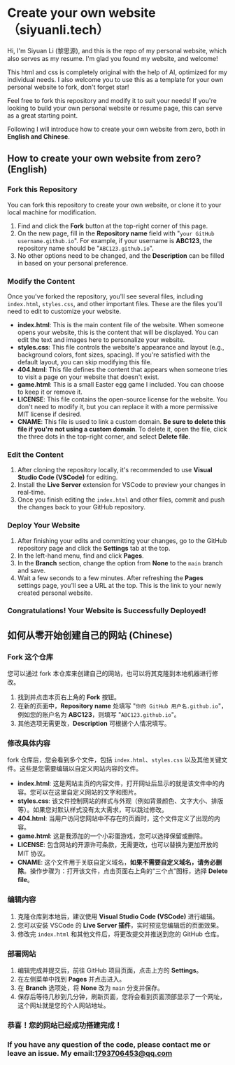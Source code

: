 # Create your own website （siyuanli.tech）

Hi, I'm Siyuan Li (黎思源), and this is the repo of my personal website, which also serves as my resume. I'm glad you found my website, and welcome!

This html and css is completely original with the help of AI, optimized for my individual needs. I also welcome you to use this as a template for your own personal website to fork, don't forget star!

Feel free to fork this repository and modify it to suit your needs! If you're looking to build your own personal website or resume page, this can serve as a great starting point.

Following I will introduce how to create your own website from zero, both in **English and Chinese**.

## How to create your own website from zero? (English)

### Fork this Repository

You can fork this repository to create your own website, or clone it to your local machine for modification.

1. Find and click the **Fork** button at the top-right corner of this page.
2. On the new page, fill in the **Repository name** field with "`your GitHub username.github.io`". For example, if your username is **ABC123**, the repository name should be "`ABC123.github.io`".
3. No other options need to be changed, and the **Description** can be filled in based on your personal preference.

### Modify the Content

Once you've forked the repository, you'll see several files, including `index.html`, `styles.css`, and other important files. These are the files you'll need to edit to customize your website.

- **index.html**: This is the main content file of the website. When someone opens your website, this is the content that will be displayed. You can edit the text and images here to personalize your website.
- **styles.css**: This file controls the website's appearance and layout (e.g., background colors, font sizes, spacing). If you're satisfied with the default layout, you can skip modifying this file.
- **404.html**: This file defines the content that appears when someone tries to visit a page on your website that doesn't exist.
- **game.html**: This is a small Easter egg game I included. You can choose to keep it or remove it.
- **LICENSE**: This file contains the open-source license for the website. You don't need to modify it, but you can replace it with a more permissive MIT license if desired.
- **CNAME**: This file is used to link a custom domain. **Be sure to delete this file if you're not using a custom domain**. To delete it, open the file, click the three dots in the top-right corner, and select **Delete file**.

### Edit the Content

1. After cloning the repository locally, it's recommended to use **Visual Studio Code (VSCode)** for editing.
2. Install the **Live Server** extension for VSCode to preview your changes in real-time.
3. Once you finish editing the `index.html` and other files, commit and push the changes back to your GitHub repository.

### Deploy Your Website

1. After finishing your edits and committing your changes, go to the GitHub repository page and click the **Settings** tab at the top.
2. In the left-hand menu, find and click **Pages**.
3. In the **Branch** section, change the option from **None** to the `main` branch and save.
4. Wait a few seconds to a few minutes. After refreshing the **Pages** settings page, you'll see a URL at the top. This is the link to your newly created personal website.

### Congratulations! Your Website is Successfully Deployed!


## 如何从零开始创建自己的网站 (Chinese)

### Fork 这个仓库

您可以通过 fork 本仓库来创建自己的网站，也可以将其克隆到本地机器进行修改。

1. 找到并点击本页右上角的 **Fork** 按钮。
2. 在新的页面中，**Repository name** 处填写 "`你的 GitHub 用户名.github.io`"，例如您的账户名为 **ABC123**，则填写 "`ABC123.github.io`"。
3. 其他选项无需更改，**Description** 可根据个人情况填写。

### 修改具体内容

fork 仓库后，您会看到多个文件，包括 `index.html`、`styles.css` 以及其他关键文件。这些是您需要编辑以自定义网站内容的文件。

- **index.html**: 这是网站主页的内容文件，打开网址后显示的就是该文件中的内容。您可以在这里自定义网站的文字和图片。
- **styles.css**: 该文件控制网站的样式与外观（例如背景颜色、文字大小、排版等）。如果您对默认样式没有太大需求，可以跳过修改。
- **404.html**: 当用户访问您网站中不存在的页面时，这个文件定义了出现的内容。
- **game.html**: 这是我添加的一个小彩蛋游戏，您可以选择保留或删除。
- **LICENSE**: 包含网站的开源许可条款，无需更改，也可以替换为更加开放的 MIT 协议。
- **CNAME**: 这个文件用于关联自定义域名，**如果不需要自定义域名，请务必删除**。操作步骤为：打开该文件，点击页面右上角的“三个点”图标，选择 **Delete file**。

### 编辑内容

1. 克隆仓库到本地后，建议使用 **Visual Studio Code (VSCode)** 进行编辑。
2. 您可以安装 VSCode 的 **Live Server 插件**，实时预览您编辑后的页面效果。
3. 修改完 `index.html` 和其他文件后，将更改提交并推送到您的 GitHub 仓库。

### 部署网站

1. 编辑完成并提交后，前往 GitHub 项目页面，点击上方的 **Settings**。
2. 在左侧菜单中找到 **Pages** 并点击进入。
3. 在 **Branch** 选项处，将 **None** 改为 `main` 分支并保存。
4. 保存后等待几秒到几分钟，刷新页面，您将会看到页面顶部显示了一个网址，这个网址就是您的个人网站地址。

### 恭喜！您的网站已经成功搭建完成！

### If you have any question of the code, please contact me or leave an issue. My email:1793706453@qq.com

